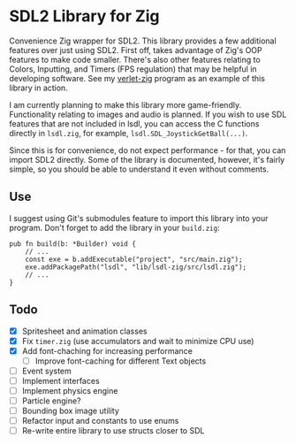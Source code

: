 # SDL2 Library for Zig

Convenience Zig wrapper for SDL2. This library provides a few additional features over just using SDL2. First off, takes advantage of Zig's OOP features to make code smaller. There's also other features relating to Colors, Inputting, and Timers (FPS regulation) that may be helpful in developing software. See my [verlet-zig](https://github.com/Leguu/verlet-zig) program as an example of this library in action. 

I am currently planning to make this library more game-friendly. Functionality relating to images and audio is planned. If you wish to use SDL features that are not included in lsdl, you can access the C functions directly in `lsdl.zig`, for example, `lsdl.SDL_JoystickGetBall(...)`.

Since this is for convenience, do not expect performance - for that, you can import SDL2 directly. Some of the library is documented, however, it's fairly simple, so you should be able to understand it even without comments.

## Use

I suggest using Git's submodules feature to import this library into your program. Don't forget to add the library in your `build.zig`:

```zig
pub fn build(b: *Builder) void {
    // ...
    const exe = b.addExecutable("project", "src/main.zig");
    exe.addPackagePath("lsdl", "lib/lsdl-zig/src/lsdl.zig");
    // ...
}
```

## Todo

- [x] Spritesheet and animation classes
- [x] Fix `timer.zig` (use accumulators and wait to minimize CPU use)
- [x] Add font-chaching for increasing performance
    - [ ] Improve font-caching for different Text objects
- [ ] Event system
- [ ] Implement interfaces
- [ ] Implement physics engine
- [ ] Particle engine?
- [ ] Bounding box image utility
- [ ] Refactor input and constants to use enums
- [ ] Re-write entire library to use structs closer to SDL
